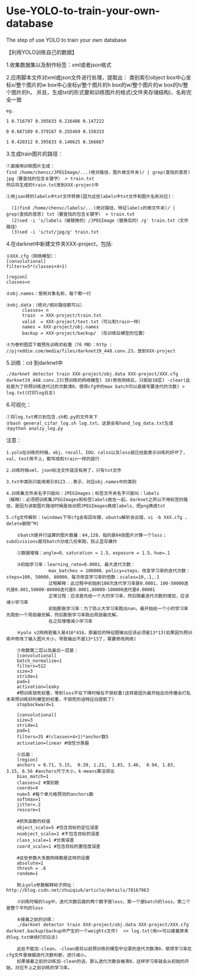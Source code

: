 # Use-YOLO-to-train-your-own-database
The step of use YOLO to train your own database 

【利用YOLO训练自己的数据】

1.收集数据集以及制作标签：xml或者json格式

2.应用脚本文件对xml或json文件进行处理，提取出：
    类别索引object box中心坐标x/整个图片的w box中心坐标y/整个图片的h box的w/整个图片的w box的h/整个图片的h，
    并且，生成txt的形式要和训练图片的格式(文件夹存储结构)、名称完全一致
 
	eg.
  
    1 0.716797 0.395833 0.216406 0.147222
    
    0 0.687109 0.379167 0.255469 0.158333
    
    1 0.420312 0.395833 0.140625 0.166667

3.生成train图片的路径：

	①直接用训练图片生成：
	find /home/chensc/JPEGImage/...(绝对路径，图片根文件夹)/ | grep(查找的意思) jpg（要查找的包含关键字） > train.txt 
	然后将生成的train.txt放到XXX-project中
  
    ②用json转的labels中txt文件转换(因为这些labels中txt文件和图片名称对应)：
    
      (1)find /home/chensc/labels/...(绝对路径，特征labels的根文件夹)/ | grep(查找的意思) txt（要查找的包含关键字） > train.txt 
      (2)sed -i 's/labels（被替换的）/JPEGImage（替换后的）/g' train.txt（文件路径）
      (3)sed -i 's/txt/jpg/g' train.txt

4.在darknet中新建文件夹XXX-project，包括:

    ①XXX.cfg（网络模型）：
    [convolutional]
    filters=5*(classes+4+1)
		                     
    [region]
    classes=n

    ②obj.names：使用对象名称，每个都一行

    ③obj.data：（绝对/相对路径都可以）
          classes= n
          train  = XXX-project/train.txt
          valid  = XXX-project/test.txt（可以和train一样）
          names = XXX-project/obj.names
          backup = XXX-project/backup/ （存训练后模型的位置）

    ④为卷积图层下载预先训练的权重（76 MB）：http : //pjreddie.com/media/files/darknet19_448.conv.23，放到XXX-project

5.训练：cd 到darknet中

    ./darknet detector train XXX-project/obj.data XXX-project/XXX.cfg darknet19_448.conv.23(预训练的网络模型) 10(修改网络后，只取前10层) -clear(此处是为了将预训练迭代过的次数清0，使得cfg中的max batch可以直接写要迭代的次数) > log.txt(打印log日志)


6.可视化：

    ①将log.txt拷贝到包含.sh和.py的文件夹下
    ②bash general_cifar_log.sh log.txt，这是会有hand_log_data.txt生成
    ③python analzy_log.py

注意：

    1.yolo在训练的时候，obj、recall、IOU、calss以及loss就已经能表示训练的好坏了，val、test用不上，都写成和train一样的就行
    
    2.训练时候xml、json标注文件就没有用了，只有txt文件
    
    3.txt中类别只能用索引0123...表示，对应obj.names中的类别
    
    4.训练集文件夹名字只能叫：JPEGImages；标签文件夹名字只能叫：labels
    （解释）：必须把训练集JPEGImages和标签labels放在一起，darknet之所以不用标签的路径，是因为读取图片路径时候是自动把JPEGImages换成labels、把png换成txt
    
    5.cfg文件解析：(windows下写cfg会有回车键，ubuntu解析会出错，vi -b XXX.cfg ，delete删除^M)
       
        ①batch是并行运算的图片数量：64,128，指的是64张图片计算一个loss；subdivisions是将batch分成几份来跑，防止显存爆炸
        
        ②数据增强：angle=0、saturation = 1.5、exposure = 1.5、hue=.1
        
        ③初始学习率：learning_rate=0.0001、最大迭代次数：
                    max_batches = 100000、policy=steps、改变学习率的迭代次数：steps=100, 50000, 80000、每次改变学习率的倍数：scales=10,.1,.1
                    过程解释：此过程中初始到100次迭代学习率是0.0001，100-50000迭代是0.001,50000-80000迭代是0.0001,80000-100000迭代是0.00001
                    正常过程：应该是先给一个大的学习率，然后随着迭代次数的增加，应该减小学习率
                    初始膨胀学习率：为了防止大学习率跑出nan，最开始给一个小的学习率先跑到一个局部最优解，然后膨胀学习率跑出局部最优解，
                    在之后慢慢减小学习率

        ④yolo v2网络若输入是416*416，那最后的特征图输出应该必须是13*13(如果因为预训练中修改了输入图片大小，导致输出不是13*13了，需要修改网络)
        
        ⑤倒数第二层以及最后一层是：
        [convolutional]
        batch_normalize=1
        filters=512
        size=3
        stride=1
        pad=1
        activation=leaky
        #预训练锁死权重，等到loss不在下降时候在不锁权重(这样是因为最开始反向传播会打乱本来预训练好的模型的权重，不锁死的话特征白提取了)
        stopbackward=1
        
        [convolutional]
        size=3
        stride=1
        pad=1
        filters=35 #(classes+4+1)*anchor数5
        activation=linear #线性分类器

        ⑥后面：
        [region]
        anchors = 0.71, 5.15,  0.39, 1.21,  1.83, 3.46,  0.94, 1.83,  3.15, 6.56 #anchors尺寸大小，k-means算法得出
        bias_match=1
        classes=2 #类别数
        coords=4
        num=5 #每个单元格预测的anchors数
        softmax=1
        jitter=.2
        rescore=1

        #损失函数的权值
        object_scale=5 #包含目标的定位误差
        noobject_scale=1 #不包含目标的误差
        class_scale=1 #分类误差
        coord_scale=1 #包含目标的置信度误差
 
        #这些参数大多数网络都是这样的设置
        absolute=1
        thresh = .6
        random=1

        附上yolo参数解释帖子网址：http://blog.csdn.net/zhuiqiuk/article/details/70167963

        ⑦训练时候的log中，迭代次数后面的两个数字是loss，第一个是batch的loss，第二个是整个平均的loss 

        ⑧接着之前的训练：
        ./darknet detector train XXX-project/obj.data XXX-project/XXX.cfg darknet.backup(backup中产生的一个weights文件)  >> log.txt(用>>可以接着原来的log.txt继续打印日志)

        此处不能加-clean，-clean是将以前预训练的模型中记录的迭代次数清0，使得学习率在cfg文件里根据迭代次数判断，进行减小。
        如果接着之前的训练加-clean的话，那么迭代次数会被清0，这样学习率就会从初始的开始，对应不上之前训练的学习率。
